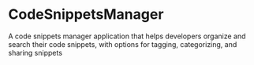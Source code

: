 # CodeSnippetsManager
A code snippets manager application that helps developers organize and search their code snippets, with options for tagging, categorizing, and sharing snippets
